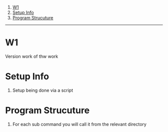 
1. [W1](#w1)
2. [Setup Info](#setup-info)
3. [Program Strucuture](#program-strucuture)


--- 

# W1 

Version work of thw work 

# Setup Info 
1. Setup being done via a script 

# Program Strucuture 
1. For each sub command you will call it from the relevant directory
